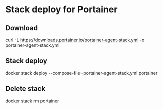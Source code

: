 # Stack deploy for Portainer
## Download
curl -L https://downloads.portainer.io/portainer-agent-stack.yml -o portainer-agent-stack.yml 
## Stack deploy
docker stack deploy --compose-file=portainer-agent-stack.yml portainer 
## Delete stack
docker stack rm portainer